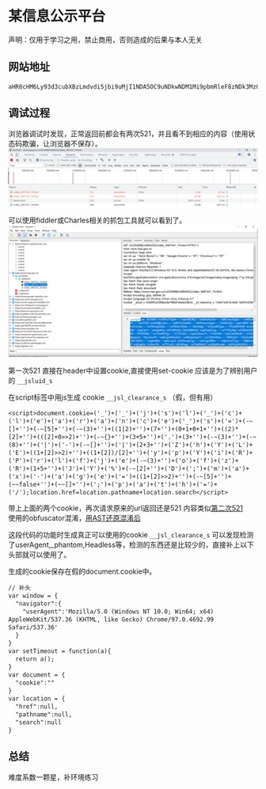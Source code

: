 # 某信息公示平台
声明：仅用于学习之用，禁止商用，否则造成的后果与本人无关
## 网站地址
```
aHR0cHM6Ly93d3cubXBzLmdvdi5jbi9uMjI1NDA5OC9uNDkwNDM1Mi9pbmRleF8zNDk3MzQxXzc0Lmh0bWw=
```

## 调试过程
浏览器调试时发现，正常返回前都会有两次521，并且看不到相应的内容（使用状态码欺骗，让浏览器不保存）。
![](./picture/01.png)

可以使用fiddler或Charles相关的抓包工具就可以看到了。
![](./picture/02.png)

第一次521
直接在header中设置cookie,直接使用set-cookie 应该是为了辨别用户的 `__jsluid_s`  

在script标签中用js生成 cookie `__jsl_clearance_s` （假，但有用）
```
<script>document.cookie=('_')+('_')+('j')+('s')+('l')+('_')+('c')+('l')+('e')+('a')+('r')+('a')+('n')+('c')+('e')+('_')+('s')+('=')+(-~[]+'')+(-~[5]+'')+(-~(3)+'')+((1|2)+'')+(7+'')+(0+1+0+1+'')+((2)*[2]+'')+(([2]+0>>2)+'')+(-~{}+'')+(3+5+'')+('.')+(3+'')+(-~(3)+'')+(-~(8)+'')+('|')+('-')+(-~[]+'')+('|')+(2+3+'')+('Z')+('h')+('Y')+('L')+('E')+((1+[2]>>2)+'')+((1+[2])/[2]+'')+('y')+('p')+('Y')+('i')+('R')+('P')+('r')+('l')+('f')+('j')+('e')+(-~(3)+'')+('o')+('f')+('z')+('R')+(1+5+'')+('J')+('Y')+('%')+(-~[2]+'')+('D')+(';')+('m')+('a')+('x')+('-')+('a')+('g')+('e')+('=')+((1+[2]>>2)+'')+(-~[5]+'')+(~~false+'')+(~~[]+'')+(';')+('p')+('a')+('t')+('h')+('=')+('/');location.href=location.pathname+location.search</script>
```

带上上面的两个cookie，再次请求原来的url返回还是521
内容类似[第二次521](./original.js)  
使用的obfuscator混淆，[用AST还原混淆后](./decrypt.js)  

这段代码的功能时生成真正可以使用的cookie `__jsl_clearance_s`
可以发现检测了userAgent,_phantom,Headless等，检测的东西还是比较少的，直接补上以下头部就可以使用了。

生成的cookie保存在假的document.cookie中。
```
// 补头
var window = {
  "navigator":{
    "userAgent":'Mozilla/5.0 (Windows NT 10.0; Win64; x64) AppleWebKit/537.36 (KHTML, like Gecko) Chrome/97.0.4692.99 Safari/537.36'
  }
}
var setTimeout = function(a){
  return a();
}
var document = {
  "cookie":""
}
var location = {
  "href":null,
  "pathname":null,
  "search":null
}
```
## 总结
难度系数一颗星，补环境练习